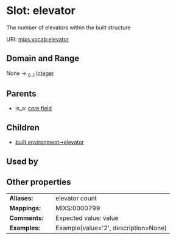 
# Slot: elevator


The number of elevators within the built structure

URI: [mixs.vocab:elevator](https://w3id.org/mixs/vocab/elevator)


## Domain and Range

None &#8594;  <sub>0..1</sub> [Integer](types/Integer.md)

## Parents

 *  is_a: [core field](core_field.md)

## Children

 *  [built environment➞elevator](built_environment_elevator.md)

## Used by


## Other properties

|  |  |  |
| --- | --- | --- |
| **Aliases:** | | elevator count |
| **Mappings:** | | MIXS:0000799 |
| **Comments:** | | Expected value: value |
| **Examples:** | | Example(value='2', description=None) |

